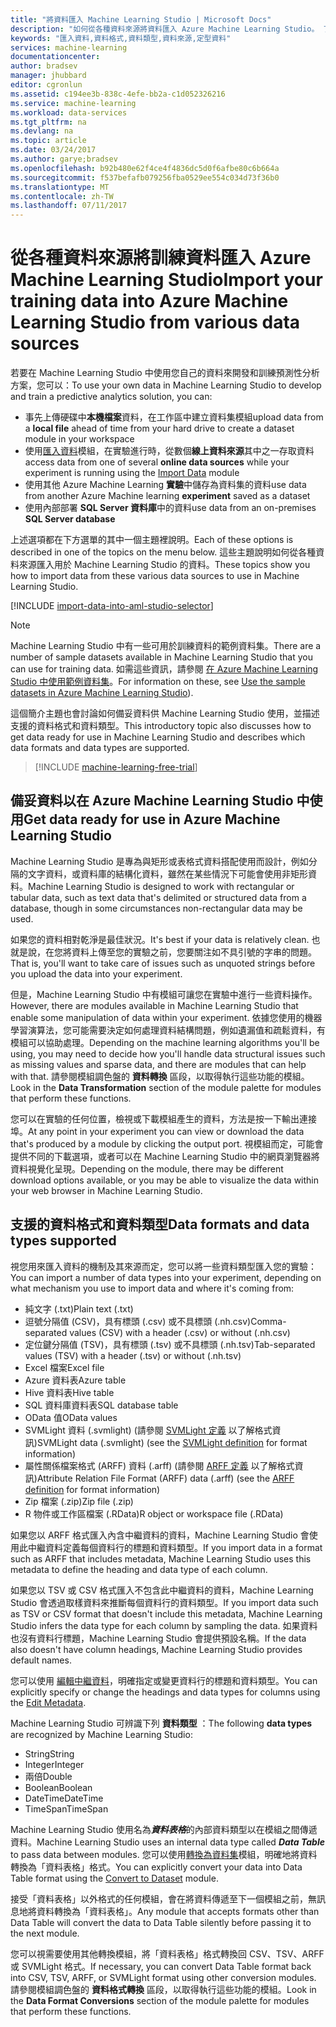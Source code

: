 ```yaml
---
title: "將資料匯入 Machine Learning Studio | Microsoft Docs"
description: "如何從各種資料來源將資料匯入 Azure Machine Learning Studio。 了解支援的資料類型和資料格式。"
keywords: "匯入資料,資料格式,資料類型,資料來源,定型資料"
services: machine-learning
documentationcenter: 
author: bradsev
manager: jhubbard
editor: cgronlun
ms.assetid: c194ee3b-838c-4efe-bb2a-c1d052326216
ms.service: machine-learning
ms.workload: data-services
ms.tgt_pltfrm: na
ms.devlang: na
ms.topic: article
ms.date: 03/24/2017
ms.author: garye;bradsev
ms.openlocfilehash: b92b480e62f4ce4f4836dc5d0f6afbe80c6b664a
ms.sourcegitcommit: f537befafb079256fba0529ee554c034d73f36b0
ms.translationtype: MT
ms.contentlocale: zh-TW
ms.lasthandoff: 07/11/2017
---
```

# <a name="import-your-training-data-into-azure-machine-learning-studio-from-various-data-sources"></a><span data-ttu-id="772a0-105">從各種資料來源將訓練資料匯入 Azure Machine Learning Studio</span><span class="sxs-lookup"><span data-stu-id="772a0-105">Import your training data into Azure Machine Learning Studio from various data sources</span></span>
<span data-ttu-id="772a0-106">若要在 Machine Learning Studio 中使用您自己的資料來開發和訓練預測性分析方案，您可以：</span><span class="sxs-lookup"><span data-stu-id="772a0-106">To use your own data in Machine Learning Studio to develop and train a predictive analytics solution, you can:</span></span> 

* <span data-ttu-id="772a0-107">事先上傳硬碟中**本機檔案**資料，在工作區中建立資料集模組</span><span class="sxs-lookup"><span data-stu-id="772a0-107">upload data from a **local file** ahead of time from your hard drive to create a dataset module in your workspace</span></span>
* <span data-ttu-id="772a0-108">使用[匯入資料][import-data]模組，在實驗進行時，從數個**線上資料來源**其中之一存取資料</span><span class="sxs-lookup"><span data-stu-id="772a0-108">access data from one of several **online data sources** while your experiment is running using the [Import Data][import-data] module</span></span> 
* <span data-ttu-id="772a0-109">使用其他 Azure Machine Learning **實驗**中儲存為資料集的資料</span><span class="sxs-lookup"><span data-stu-id="772a0-109">use data from another Azure Machine learning **experiment** saved as a dataset</span></span>
* <span data-ttu-id="772a0-110">使用內部部署 **SQL Server 資料庫**中的資料</span><span class="sxs-lookup"><span data-stu-id="772a0-110">use data from an on-premises **SQL Server database**</span></span>

<span data-ttu-id="772a0-111">上述選項都在下方選單的其中一個主題裡說明。</span><span class="sxs-lookup"><span data-stu-id="772a0-111">Each of these options is described in one of the topics on the menu below.</span></span> <span data-ttu-id="772a0-112">這些主題說明如何從各種資料來源匯入用於 Machine Learning Studio 的資料。</span><span class="sxs-lookup"><span data-stu-id="772a0-112">These topics show you how to import data from these various data sources to use in Machine Learning Studio.</span></span> 

[!INCLUDE [import-data-into-aml-studio-selector](../../includes/machine-learning-import-data-into-aml-studio.md)]

> [!NOTE]
> <span data-ttu-id="772a0-113">Machine Learning Studio 中有一些可用於訓練資料的範例資料集。</span><span class="sxs-lookup"><span data-stu-id="772a0-113">There are a number of sample datasets available in Machine Learning Studio that you can use for training data.</span></span> <span data-ttu-id="772a0-114">如需這些資訊，請參閱 [在 Azure Machine Learning Studio 中使用範例資料集](machine-learning-use-sample-datasets.md)。</span><span class="sxs-lookup"><span data-stu-id="772a0-114">For information on these, see [Use the sample datasets in Azure Machine Learning Studio](machine-learning-use-sample-datasets.md)).</span></span>
> 
> 

<span data-ttu-id="772a0-115">這個簡介主題也會討論如何備妥資料供 Machine Learning Studio 使用，並描述支援的資料格式和資料類型。</span><span class="sxs-lookup"><span data-stu-id="772a0-115">This introductory topic also discusses how to get data ready for use in Machine Learning Studio and describes which data formats and data types are supported.</span></span> 

> [!INCLUDE [machine-learning-free-trial](../../includes/machine-learning-free-trial.md)]
> 
> 

## <a name="get-data-ready-for-use-in-azure-machine-learning-studio"></a><span data-ttu-id="772a0-116">備妥資料以在 Azure Machine Learning Studio 中使用</span><span class="sxs-lookup"><span data-stu-id="772a0-116">Get data ready for use in Azure Machine Learning Studio</span></span>
<span data-ttu-id="772a0-117">Machine Learning Studio 是專為與矩形或表格式資料搭配使用而設計，例如分隔的文字資料，或資料庫的結構化資料，雖然在某些情況下可能會使用非矩形資料。</span><span class="sxs-lookup"><span data-stu-id="772a0-117">Machine Learning Studio is designed to work with rectangular or tabular data, such as text data that's delimited or structured data from a database, though in some circumstances non-rectangular data may be used.</span></span>

<span data-ttu-id="772a0-118">如果您的資料相對乾淨是最佳狀況。</span><span class="sxs-lookup"><span data-stu-id="772a0-118">It's best if your data is relatively clean.</span></span> <span data-ttu-id="772a0-119">也就是說，在您將資料上傳至您的實驗之前，您要關注如不具引號的字串的問題。</span><span class="sxs-lookup"><span data-stu-id="772a0-119">That is, you'll want to take care of issues such as unquoted strings before you upload the data into your experiment.</span></span>

<span data-ttu-id="772a0-120">但是，Machine Learning Studio 中有模組可讓您在實驗中進行一些資料操作。</span><span class="sxs-lookup"><span data-stu-id="772a0-120">However, there are modules available in Machine Learning Studio that enable some manipulation of data within your experiment.</span></span> <span data-ttu-id="772a0-121">依據您使用的機器學習演算法，您可能需要決定如何處理資料結構問題，例如遺漏值和疏鬆資料，有模組可以協助處理。</span><span class="sxs-lookup"><span data-stu-id="772a0-121">Depending on the machine learning algorithms you'll be using, you may need to decide how you'll handle data structural issues such as missing values and sparse data, and there are modules that can help with that.</span></span> <span data-ttu-id="772a0-122">請參閱模組調色盤的 **資料轉換** 區段，以取得執行這些功能的模組。</span><span class="sxs-lookup"><span data-stu-id="772a0-122">Look in the **Data Transformation** section of the module palette for modules that perform these functions.</span></span>

<span data-ttu-id="772a0-123">您可以在實驗的任何位置，檢視或下載模組產生的資料，方法是按一下輸出連接埠。</span><span class="sxs-lookup"><span data-stu-id="772a0-123">At any point in your experiment you can view or download the data that's produced by a module by clicking the output port.</span></span> <span data-ttu-id="772a0-124">視模組而定，可能會提供不同的下載選項，或者可以在 Machine Learning Studio 中的網頁瀏覽器將資料視覺化呈現。</span><span class="sxs-lookup"><span data-stu-id="772a0-124">Depending on the module, there may be different download options available, or you may be able to visualize the data within your web browser in Machine Learning Studio.</span></span>

## <a name="data-formats-and-data-types-supported"></a><span data-ttu-id="772a0-125">支援的資料格式和資料類型</span><span class="sxs-lookup"><span data-stu-id="772a0-125">Data formats and data types supported</span></span>
<span data-ttu-id="772a0-126">視您用來匯入資料的機制及其來源而定，您可以將一些資料類型匯入您的實驗：</span><span class="sxs-lookup"><span data-stu-id="772a0-126">You can import a number of data types into your experiment, depending on what mechanism you use to import data and where it's coming from:</span></span>

* <span data-ttu-id="772a0-127">純文字 (.txt)</span><span class="sxs-lookup"><span data-stu-id="772a0-127">Plain text (.txt)</span></span>
* <span data-ttu-id="772a0-128">逗號分隔值 (CSV)，具有標頭 (.csv) 或不具標頭 (.nh.csv)</span><span class="sxs-lookup"><span data-stu-id="772a0-128">Comma-separated values (CSV) with a header (.csv) or without (.nh.csv)</span></span>
* <span data-ttu-id="772a0-129">定位鍵分隔值 (TSV)，具有標頭 (.tsv) 或不具標頭 (.nh.tsv)</span><span class="sxs-lookup"><span data-stu-id="772a0-129">Tab-separated values (TSV) with a header (.tsv) or without (.nh.tsv)</span></span>
* <span data-ttu-id="772a0-130">Excel 檔案</span><span class="sxs-lookup"><span data-stu-id="772a0-130">Excel file</span></span>
* <span data-ttu-id="772a0-131">Azure 資料表</span><span class="sxs-lookup"><span data-stu-id="772a0-131">Azure table</span></span>
* <span data-ttu-id="772a0-132">Hive 資料表</span><span class="sxs-lookup"><span data-stu-id="772a0-132">Hive table</span></span>
* <span data-ttu-id="772a0-133">SQL 資料庫資料表</span><span class="sxs-lookup"><span data-stu-id="772a0-133">SQL database table</span></span>
* <span data-ttu-id="772a0-134">OData 值</span><span class="sxs-lookup"><span data-stu-id="772a0-134">OData values</span></span>
* <span data-ttu-id="772a0-135">SVMLight 資料 (.svmlight) (請參閱 [SVMLight 定義](http://svmlight.joachims.org/) 以了解格式資訊)</span><span class="sxs-lookup"><span data-stu-id="772a0-135">SVMLight data (.svmlight) (see the [SVMLight definition](http://svmlight.joachims.org/) for format information)</span></span>
* <span data-ttu-id="772a0-136">屬性關係檔案格式 (ARFF) 資料 (.arff) (請參閱 [ARFF 定義](http://weka.wikispaces.com/ARFF) 以了解格式資訊)</span><span class="sxs-lookup"><span data-stu-id="772a0-136">Attribute Relation File Format (ARFF) data (.arff) (see the [ARFF definition](http://weka.wikispaces.com/ARFF) for format information)</span></span>
* <span data-ttu-id="772a0-137">Zip 檔案 (.zip)</span><span class="sxs-lookup"><span data-stu-id="772a0-137">Zip file (.zip)</span></span>
* <span data-ttu-id="772a0-138">R 物件或工作區檔案 (.RData)</span><span class="sxs-lookup"><span data-stu-id="772a0-138">R object or workspace file (.RData)</span></span>

<span data-ttu-id="772a0-139">如果您以 ARFF 格式匯入內含中繼資料的資料，Machine Learning Studio 會使用此中繼資料定義每個資料行的標題和資料類型。</span><span class="sxs-lookup"><span data-stu-id="772a0-139">If you import data in a format such as ARFF that includes metadata, Machine Learning Studio uses this metadata to define the heading and data type of each column.</span></span>

<span data-ttu-id="772a0-140">如果您以 TSV 或 CSV 格式匯入不包含此中繼資料的資料，Machine Learning Studio 會透過取樣資料來推斷每個資料行的資料類型。</span><span class="sxs-lookup"><span data-stu-id="772a0-140">If you import data such as TSV or CSV format that doesn't include this metadata, Machine Learning Studio infers the data type for each column by sampling the data.</span></span> <span data-ttu-id="772a0-141">如果資料也沒有資料行標題，Machine Learning Studio 會提供預設名稱。</span><span class="sxs-lookup"><span data-stu-id="772a0-141">If the data also doesn't have column headings, Machine Learning Studio provides default names.</span></span>

<span data-ttu-id="772a0-142">您可以使用 [編輯中繼資料][edit-metadata]，明確指定或變更資料行的標題和資料類型。</span><span class="sxs-lookup"><span data-stu-id="772a0-142">You can explicitly specify or change the headings and data types for columns using the [Edit Metadata][edit-metadata].</span></span>

<span data-ttu-id="772a0-143">Machine Learning Studio 可辨識下列 **資料類型** ：</span><span class="sxs-lookup"><span data-stu-id="772a0-143">The following **data types** are recognized by Machine Learning Studio:</span></span>

* <span data-ttu-id="772a0-144">String</span><span class="sxs-lookup"><span data-stu-id="772a0-144">String</span></span>
* <span data-ttu-id="772a0-145">Integer</span><span class="sxs-lookup"><span data-stu-id="772a0-145">Integer</span></span>
* <span data-ttu-id="772a0-146">兩倍</span><span class="sxs-lookup"><span data-stu-id="772a0-146">Double</span></span>
* <span data-ttu-id="772a0-147">Boolean</span><span class="sxs-lookup"><span data-stu-id="772a0-147">Boolean</span></span>
* <span data-ttu-id="772a0-148">DateTime</span><span class="sxs-lookup"><span data-stu-id="772a0-148">DateTime</span></span>
* <span data-ttu-id="772a0-149">TimeSpan</span><span class="sxs-lookup"><span data-stu-id="772a0-149">TimeSpan</span></span>

<span data-ttu-id="772a0-150">Machine Learning Studio 使用名為***資料表格***的內部資料類型以在模組之間傳遞資料。</span><span class="sxs-lookup"><span data-stu-id="772a0-150">Machine Learning Studio uses an internal data type called ***Data Table*** to pass data between modules.</span></span> <span data-ttu-id="772a0-151">您可以使用[轉換為資料集][convert-to-dataset]模組，明確地將資料轉換為「資料表格」格式。</span><span class="sxs-lookup"><span data-stu-id="772a0-151">You can explicitly convert your data into Data Table format using the [Convert to Dataset][convert-to-dataset] module.</span></span>

<span data-ttu-id="772a0-152">接受「資料表格」以外格式的任何模組，會在將資料傳遞至下一個模組之前，無訊息地將資料轉換為「資料表格」。</span><span class="sxs-lookup"><span data-stu-id="772a0-152">Any module that accepts formats other than Data Table will convert the data to Data Table silently before passing it to the next module.</span></span>

<span data-ttu-id="772a0-153">您可以視需要使用其他轉換模組，將「資料表格」格式轉換回 CSV、TSV、ARFF 或 SVMLight 格式。</span><span class="sxs-lookup"><span data-stu-id="772a0-153">If necessary, you can convert Data Table format back into CSV, TSV, ARFF, or SVMLight format using other conversion modules.</span></span>
<span data-ttu-id="772a0-154">請參閱模組調色盤的 **資料格式轉換** 區段，以取得執行這些功能的模組。</span><span class="sxs-lookup"><span data-stu-id="772a0-154">Look in the **Data Format Conversions** section of the module palette for modules that perform these functions.</span></span>

<!-- Module References -->
[convert-to-dataset]: https://msdn.microsoft.com/library/azure/72bf58e0-fc87-4bb1-9704-f1805003b975/
[edit-metadata]: https://msdn.microsoft.com/library/azure/370b6676-c11c-486f-bf73-35349f842a66/
[import-data]: https://msdn.microsoft.com/library/azure/4e1b0fe6-aded-4b3f-a36f-39b8862b9004/
